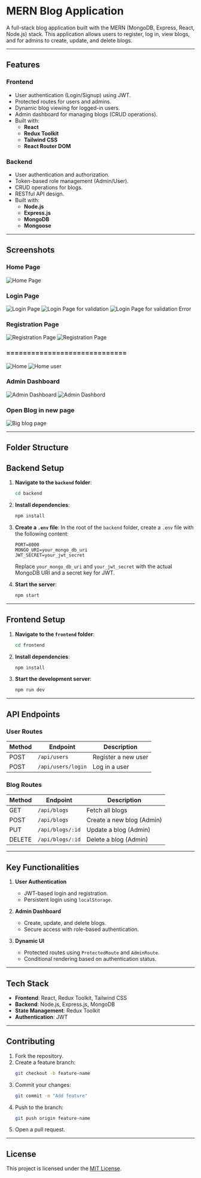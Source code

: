 # **MERN Blog Application**

A full-stack blog application built with the MERN (MongoDB, Express, React, Node.js) stack. This application allows users to register, log in, view blogs, and for admins to create, update, and delete blogs.

---

## **Features**

### **Frontend**
- User authentication (Login/Signup) using JWT.
- Protected routes for users and admins.
- Dynamic blog viewing for logged-in users.
- Admin dashboard for managing blogs (CRUD operations).
- Built with:
  - **React**
  - **Redux Toolkit**
  - **Tailwind CSS**
  - **React Router DOM**

### **Backend**
- User authentication and authorization.
- Token-based role management (Admin/User).
- CRUD operations for blogs.
- RESTful API design.
- Built with:
  - **Node.js**
  - **Express.js**
  - **MongoDB**
  - **Mongoose**

---

## **Screenshots**

### Home Page
![Home Page](Images/1.jpg)

### Login Page
![Login Page](Images/login.jpg)
![Login Page for validation](Images/login1.jpg)
![Login Page for validation Error](Images/login2.jpg)

### Registration Page
![Registration Page](Images/register1.jpg)
![Registration Page](Images/register2.jpg)

### =============================
![Home](Images/Home2.jpg)
![Home user](Images/userpage1.jpg)

### Admin Dashboard
![Admin Dashboard](Images/Admin1.jpg)
![Admin Dashbord](Images/Admin2.jpg)

### Open Blog in new page
![Big blog page](Images/bigpage1.jpg)

<!-- Replace the above URLs with actual links to your screenshots hosted on platforms like [Imgur](https://imgur.com/) or GitHub itself. -->

---

## **Folder Structure**

## **Backend Setup**

1. **Navigate to the `backend` folder**:
    ```bash
    cd backend
    ```

2. **Install dependencies**:
    ```bash
    npm install
    ```

3. **Create a `.env` file**:
    In the root of the `backend` folder, create a `.env` file with the following content:
    ```plaintext
    PORT=8000
    MONGO_URI=your_mongo_db_uri
    JWT_SECRET=your_jwt_secret
    ```
    Replace `your_mongo_db_uri` and `your_jwt_secret` with the actual MongoDB URI and a secret key for JWT.

4. **Start the server**:
    ```bash
    npm start
    ```

---

## **Frontend Setup**

1. **Navigate to the `frontend` folder**:
    ```bash
    cd frontend
    ```

2. **Install dependencies**:
    ```bash
    npm install
    ```

3. **Start the development server**:
    ```bash
    npm run dev
    ```

---

## **API Endpoints**

### **User Routes**

| Method | Endpoint              | Description               |
|--------|-----------------------|---------------------------|
| POST   | `/api/users`          | Register a new user       |
| POST   | `/api/users/login`    | Log in a user             |

### **Blog Routes**

| Method | Endpoint              | Description               |
|--------|-----------------------|---------------------------|
| GET    | `/api/blogs`          | Fetch all blogs           |
| POST   | `/api/blogs`          | Create a new blog (Admin) |
| PUT    | `/api/blogs/:id`      | Update a blog (Admin)     |
| DELETE | `/api/blogs/:id`      | Delete a blog (Admin)     |

---

## **Key Functionalities**

1. **User Authentication**
    - JWT-based login and registration.
    - Persistent login using `localStorage`.

2. **Admin Dashboard**
    - Create, update, and delete blogs.
    - Secure access with role-based authentication.

3. **Dynamic UI**
    - Protected routes using `ProtectedRoute` and `AdminRoute`.
    - Conditional rendering based on authentication status.

---

## **Tech Stack**

- **Frontend**: React, Redux Toolkit, Tailwind CSS
- **Backend**: Node.js, Express.js, MongoDB
- **State Management**: Redux Toolkit
- **Authentication**: JWT

---

## **Contributing**

1. Fork the repository.
2. Create a feature branch:
    ```bash
    git checkout -b feature-name
    ```
3. Commit your changes:
    ```bash
    git commit -m "Add feature"
    ```
4. Push to the branch:
    ```bash
    git push origin feature-name
    ```
5. Open a pull request.

---

## **License**

This project is licensed under the [MIT License](LICENSE).

